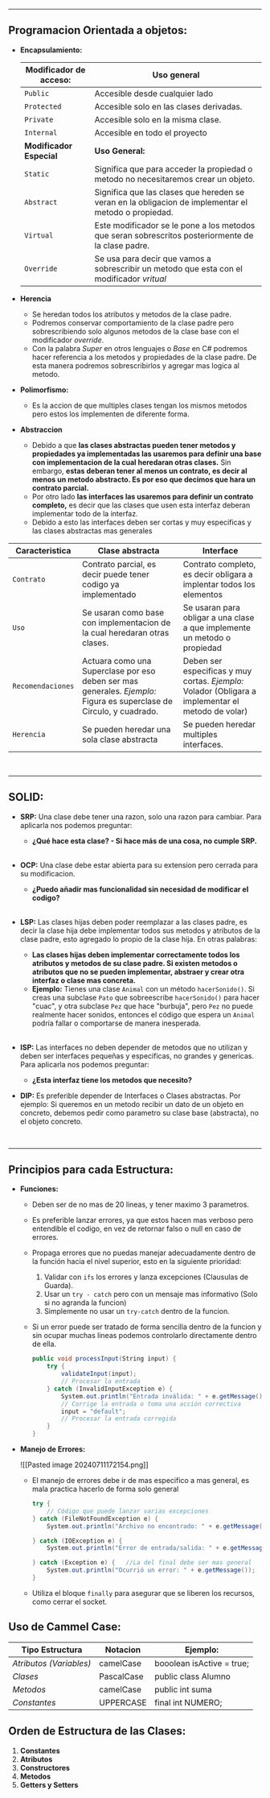 
---
## Programacion Orientada a objetos:
- **Encapsulamiento:**
	
	| **Modificador de acceso:** | **Uso general**                                                                                      |
	| -------------------------- | ---------------------------------------------------------------------------------------------------- |
	| `Public`                   | Accesible desde cualquier lado                                                                       |
	| `Protected`                | Accesible solo en las clases derivadas.                                                              |
	| `Private`                  | Accesible solo en la misma clase.                                                                    |
	| `Internal`                 | Accesible en todo el proyecto                                                                        |
	| **Modificador Especial**   | **Uso General:**                                                                                     |
	| `Static`                   | Significa que para acceder la propiedad o metodo no necesitaremos crear un objeto.                   |
	| `Abstract`                 | Significa que las clases que hereden se veran en la obligacion de implementar el metodo o propiedad. |
	| `Virtual`                  | Este modificador se le pone a los metodos que seran sobrescritos posteriormente de la clase padre.   |
	| `Override`                 | Se usa para decir que vamos a sobrescribir un metodo que esta con el modificador *vritual*           |

- **Herencia**
	- Se heredan todos los atributos y metodos de la clase padre.
	- Podremos conservar comportamiento de la clase padre pero sobrescribiendo solo algunos metodos de la clase base con el modificador *override*.
	- Con la palabra *Super* en otros lenguajes o *Base* en C# podremos hacer referencia a los metodos y propiedades de la clase padre. De esta manera podremos sobrescribirlos y agregar mas logica al metodo.
- **Polimorfismo:**
	- Es la accion de que multiples clases tengan los mismos metodos pero estos los implementen de diferente forma. 
- **Abstraccion**
	- Debido a que **las clases abstractas pueden tener metodos y propiedades ya implementadas las usaremos para definir una base con implementacion de la cual heredaran otras clases.** Sin embargo, **estas deberan tener al menos un contrato, es decir al menos un metodo abstracto. Es por eso que decimos que hara un contrato parcial.**
	- Por otro lado **las interfaces las usaremos para definir un contrato completo,** es decir que las clases que usen esta interfaz deberan implementar todo de la interfaz.
	- Debido a esto las interfaces deben ser cortas y muy especificas y las clases abstractas mas generales
	

| **Caracteristica** | **Clase abstracta**                                                                                                  | **Interface**                                                                                      |
| ------------------ | -------------------------------------------------------------------------------------------------------------------- | -------------------------------------------------------------------------------------------------- |
| `Contrato`         | Contrato parcial, es decir puede tener codigo ya implementado                                                        | Contrato completo, es decir obligara a implentar todos los elementos                               |
| `Uso`              | Se usaran como base con implementacion de la cual heredaran otras clases.                                            | Se usaran para obligar a una clase a que implemente un metodo o propiedad                          |
| `Recomendaciones`  | Actuara como una Superclase por eso deben ser mas generales. _Ejemplo:_ Figura es superclase de Circulo, y cuadrado. | Deben ser especificas y muy cortas. _Ejemplo:_ Volador (Obligara a implementar el metodo de volar) |
| `Herencia`         | Se pueden heredar una sola clase abstracta                                                                           | Se pueden heredar multiples interfaces.                                                            |
	

<br>

-------- 
## SOLID:

- **SRP:** Una clase debe tener una razon, solo una razon para cambiar. Para aplicarla nos podemos preguntar:
	- **¿Qué hace esta clase? - Si hace más de una cosa, no cumple SRP.**
	<br>
- **OCP:** Una clase debe estar abierta para su extension pero cerrada para su modificacion.
	- **¿Puedo añadir mas funcionalidad sin necesidad de modificar el codigo?**
	 <br>
- **LSP:** Las clases hijas deben poder reemplazar a las clases padre, es decir la clase hija debe implementar todos sus metodos y atributos de la clase padre, esto agregado lo propio de la clase hija. En otras palabras:
	- **Las clases hijas deben implementar correctamente todos los atributos y metodos de su clase padre. Si existen metodos o atributos que no se pueden implementar, abstraer y crear otra interfaz o clase mas concreta.** 
	- **Ejemplo:** Tienes una clase `Animal` con un método `hacerSonido()`. Si creas una subclase `Pato` que sobreescribe `hacerSonido()` para hacer "cuac", y otra subclase `Pez` que hace "burbuja", pero `Pez` no puede realmente hacer sonidos, entonces el código que espera un `Animal` podría fallar o comportarse de manera inesperada.
	 <br>

- **ISP:** Las interfaces no deben depender de metodos que no utilizan y deben ser interfaces pequeñas y especificas, no grandes y genericas. Para aplicarla nos podemos preguntar:
	-  **¿Esta interfaz tiene los metodos que necesito?**
	  <br>
- **DIP:**  Es preferible depender de Interfaces o Clases abstractas. Por ejemplo: Si queremos en un metodo recibir un dato de un objeto en concreto, debemos pedir como parametro su clase base (abstracta), no el objeto concreto.

<br>


----
## Principios para cada Estructura:

- **Funciones:**
	- Deben ser de no mas de 20 lineas, y tener maximo 3 parametros.
	
	- Es preferible lanzar errores, ya que estos hacen mas verboso pero entendible el codigo, en vez de retornar falso o null en caso de errores.
	
	- Propaga errores que no puedas manejar adecuadamente dentro de la función hacia el nivel superior, esto en la siguiente prioridad: 
		1. Validar con `ifs` los errores  y lanza excepciones (Clausulas de Guarda).
		2. Usar un `try - catch` pero con  un mensaje mas informativo (Solo si no agranda la funcion)
		3. Simplemente no usar un `try-catch` dentro de la funcion.
	
	- Si un error puede ser tratado de forma sencilla dentro de la funcion y sin ocupar muchas lineas podemos controlarlo directamente dentro de ella.
		```csharp
		public void processInput(String input) {
		    try {
		        validateInput(input);
		        // Procesar la entrada
		    } catch (InvalidInputException e) {
		        System.out.println("Entrada inválida: " + e.getMessage());
		        // Corrige la entrada o toma una acción correctiva
		        input = "default";
		        // Procesar la entrada corregida
		    }
		}
	
		```

- **Manejo de Errores:**

	![[Pasted image 20240711172154.png]]
	- El manejo de errores debe ir de mas especifico a mas general, es mala practica hacerlo de forma solo general
		```csharp
		try {
		    // Código que puede lanzar varias excepciones
		} catch (FileNotFoundException e) {
		    System.out.println("Archivo no encontrado: " + e.getMessage());

		} catch (IOException e) {
		    System.out.println("Error de entrada/salida: " + e.getMessage());
	
		} catch (Exception e) {   //La del final debe ser mas general
		    System.out.println("Ocurrió un error: " + e.getMessage());
		}
		```

	- Utiliza el bloque `finally` para asegurar que se liberen los recursos, como cerrar el socket.









## Uso de Cammel Case:

| **Tipo Estructura**     | Notacion   | Ejemplo:                  |
| ----------------------- | ---------- | ------------------------- |
| *Atributos (Variables)* | camelCase  | booolean isActive = true; |
| *Clases*                | PascalCase | public class Alumno       |
| *Metodos*               | camelCase  | public int suma           |
| *Constantes*            | UPPERCASE  | final int NUMERO;         |

## Orden de Estructura de las Clases:

1. **Constantes**
2. **Atributos**
3. **Constructores**
4. **Metodos**
5. **Getters y Setters**

